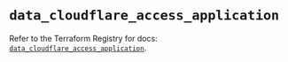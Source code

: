 # `data_cloudflare_access_application`

Refer to the Terraform Registry for docs: [`data_cloudflare_access_application`](https://registry.terraform.io/providers/cloudflare/cloudflare/4.35.0/docs/data-sources/access_application).
